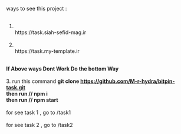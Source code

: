 ways to see this project :
<br />
<br />
1.  <br />
               https://task.siah-sefid-mag.ir
    <br /><br />
2.  <br />
             https://task.my-template.ir
    <br /><br />
   <b>If Above ways Dont Work Do the bottom Way</b>
    <br /><br />
3.
run this command
<b>
    git clone https://github.com/M-r-hydra/bitpin-task.git 
<br />
    then run // npm i
<br />
    then run // npm start
</b>
<br />
<br />
for see task 1 , go to /task1
<br />
<br />
for see task 2 , go to /task2
